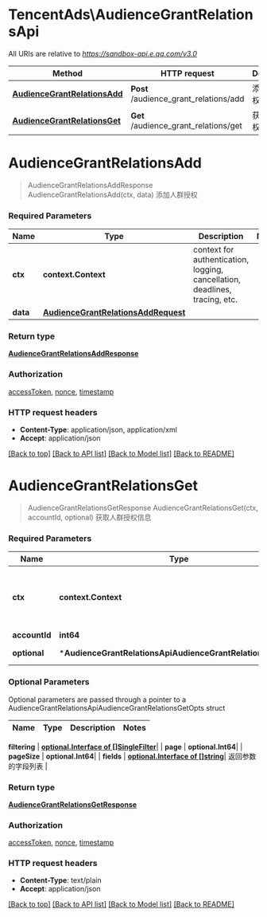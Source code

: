 # TencentAds\AudienceGrantRelationsApi

All URIs are relative to *https://sandbox-api.e.qq.com/v3.0*

Method | HTTP request | Description
------------- | ------------- | -------------
[**AudienceGrantRelationsAdd**](AudienceGrantRelationsApi.md#AudienceGrantRelationsAdd) | **Post** /audience_grant_relations/add | 添加人群授权
[**AudienceGrantRelationsGet**](AudienceGrantRelationsApi.md#AudienceGrantRelationsGet) | **Get** /audience_grant_relations/get | 获取人群授权信息


# **AudienceGrantRelationsAdd**
> AudienceGrantRelationsAddResponse AudienceGrantRelationsAdd(ctx, data)
添加人群授权

### Required Parameters

Name | Type | Description  | Notes
------------- | ------------- | ------------- | -------------
 **ctx** | **context.Context** | context for authentication, logging, cancellation, deadlines, tracing, etc.
  **data** | [**AudienceGrantRelationsAddRequest**](AudienceGrantRelationsAddRequest.md)|  | 

### Return type

[**AudienceGrantRelationsAddResponse**](AudienceGrantRelationsAddResponse.md)

### Authorization

[accessToken](../README.md#accessToken), [nonce](../README.md#nonce), [timestamp](../README.md#timestamp)

### HTTP request headers

 - **Content-Type**: application/json, application/xml
 - **Accept**: application/json

[[Back to top]](#) [[Back to API list]](../README.md#documentation-for-api-endpoints) [[Back to Model list]](../README.md#documentation-for-models) [[Back to README]](../README.md)

# **AudienceGrantRelationsGet**
> AudienceGrantRelationsGetResponse AudienceGrantRelationsGet(ctx, accountId, optional)
获取人群授权信息

### Required Parameters

Name | Type | Description  | Notes
------------- | ------------- | ------------- | -------------
 **ctx** | **context.Context** | context for authentication, logging, cancellation, deadlines, tracing, etc.
  **accountId** | **int64**|  | 
 **optional** | ***AudienceGrantRelationsApiAudienceGrantRelationsGetOpts** | optional parameters | nil if no parameters

### Optional Parameters
Optional parameters are passed through a pointer to a AudienceGrantRelationsApiAudienceGrantRelationsGetOpts struct

Name | Type | Description  | Notes
------------- | ------------- | ------------- | -------------

 **filtering** | [**optional.Interface of []SingleFilter**](SingleFilter.md)|  | 
 **page** | **optional.Int64**|  | 
 **pageSize** | **optional.Int64**|  | 
 **fields** | [**optional.Interface of []string**](string.md)| 返回参数的字段列表 | 

### Return type

[**AudienceGrantRelationsGetResponse**](AudienceGrantRelationsGetResponse.md)

### Authorization

[accessToken](../README.md#accessToken), [nonce](../README.md#nonce), [timestamp](../README.md#timestamp)

### HTTP request headers

 - **Content-Type**: text/plain
 - **Accept**: application/json

[[Back to top]](#) [[Back to API list]](../README.md#documentation-for-api-endpoints) [[Back to Model list]](../README.md#documentation-for-models) [[Back to README]](../README.md)

